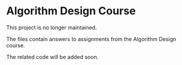 # Algorithm Design Course

This project is no longer maintained.

The files contain answers to assignments from the Algorithm Design course.

The related code will be added soon.
